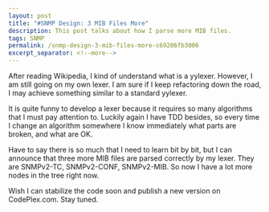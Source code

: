 ```yaml
---
layout: post
title: "#SNMP Design: 3 MIB Files More"
description: This post talks about how I parse more MIB files.
tags: SNMP
permalink: /snmp-design-3-mib-files-more-c69206fb3006
excerpt_separator: <!--more-->
---
```

After reading Wikipedia, I kind of understand what is a yylexer. However, I am still going on my own lexer. I am sure if I keep refactoring down the road, I may achieve something similar to a standard yylexer.

It is quite funny to develop a lexer because it requires so many algorithms that I must pay attention to. Luckily again I have TDD besides, so every time I change an algorithm somewhere I know immediately what parts are broken, and what are OK.

Have to say there is so much that I need to learn bit by bit, but I can announce that three more MIB files are parsed correctly by my lexer. They are SNMPv2-TC, SNMPv2-CONF, SNMPv2-MIB. So now I have a lot more nodes in the tree right now.

Wish I can stabilize the code soon and publish a new version on CodePlex.com. Stay tuned.
<!--more-->
